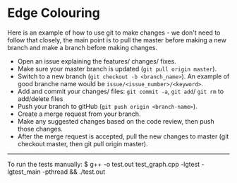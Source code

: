 # Edge Colouring

Here is an example of how to use git to make changes - we don't need to follow that closely, the main point is to pull the master before making a new branch and make a branch before making changes.
- Open an issue explaining the features/ changes/ fixes.
- Make sure your master branch is updated (`git pull origin master`).
- Switch to a new branch (`git checkout -b <branch_name>`). An example of good branche name would be `issue/<issue_number>/<keyword>`.
- Add and commit your changes/ files: `git commit -a`, `git add`/ `git rm` to add/delete files
- Push your branch to gitHub (`git push origin <branch-name>`).
- Create a merge request from your branch.
- Make any suggested changes based on the code review, then push those changes.
- After the merge request is accepted, pull the new changes to master (git checkout master, then git pull origin master).

---

To run the tests manually:
$ g++ -o test.out test_graph.cpp -lgtest -lgtest_main -pthread && ./test.out
